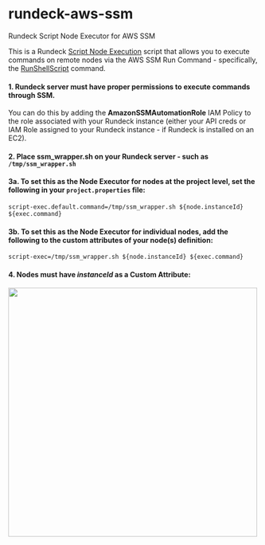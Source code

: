 # rundeck-aws-ssm
Rundeck Script Node Executor for AWS SSM

This is a Rundeck [Script Node Execution](https://docs.rundeck.com/docs/administration/projects/node-execution/script.html#script-node-execution) script that allows you to execute commands on remote nodes via the AWS SSM Run Command - specifically, the [RunShellScript](https://docs.aws.amazon.com/systems-manager/latest/userguide/walkthrough-cli.html#walkthrough-cli-example-1) command.

#### 1. Rundeck server must have proper permissions to execute commands through SSM. 
You can do this by adding the **AmazonSSMAutomationRole** IAM Policy to the role associated with your Rundeck instance (either your API creds or IAM Role assigned to your Rundeck instance - if Rundeck is installed on an EC2). 

#### 2. Place ssm_wrapper.sh on your Rundeck server - such as `/tmp/ssm_wrapper.sh`

#### 3a. To set this as the Node Executor for nodes at the project level, set the following in your `project.properties` file:
    script-exec.default.command=/tmp/ssm_wrapper.sh ${node.instanceId} ${exec.command}
    
#### 3b. To set this as the Node Executor for individual nodes, add the following to the custom attributes of your node(s) definition:
    script-exec=/tmp/ssm_wrapper.sh ${node.instanceId} ${exec.command}
    
#### 4. Nodes must have _instanceId_ as a Custom Attribute:
<img src="https://user-images.githubusercontent.com/11511251/124634866-ac4b8800-de3b-11eb-8b6a-01a0b9df53fd.png" width="500" height="500">

